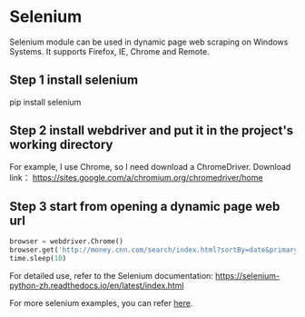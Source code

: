 # Selenium

Selenium module can be used in dynamic page web scraping on Windows Systems. It supports Firefox, IE, Chrome and Remote.

## Step 1 install selenium

pip install selenium

## Step 2 install webdriver and put it in the project's working directory

For example, I use Chrome, so I need download a ChromeDriver. Download link：
https://sites.google.com/a/chromium.org/chromedriver/home

## Step 3 start from opening a dynamic page web url

```python
browser = webdriver.Chrome()
browser.get('http://money.cnn.com/search/index.html?sortBy=date&primaryType=mixed&search=Search&query=trade%20war')
time.sleep(10)
```

For detailed use, refer to the Selenium documentation:
https://selenium-python-zh.readthedocs.io/en/latest/index.html

For more selenium examples, you can refer [here](https://github.com/hupili/python-for-data-and-media-communication/tree/master/scraper-selenium).